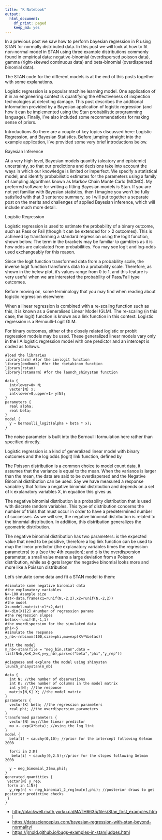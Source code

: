 ```yaml
---
title: "R Notebook"
output:
  html_document:
    df_print: paged
    keep_md: yes
---
```


In a previous post we saw how to perform bayesian regression in R using STAN for normally distributed data. In this post we will look at how to fit non-normal model in STAN using three example distributions commonly found in empirical data: negative-binomial (overdispersed poisson data), gamma (right-skewed continuous data) and beta-binomial (overdispersed binomial data).

The STAN code for the different models is at the end of this posts together with some explanations.

Logistic regression is a popular machine learning model. One application of it in an engineering context is quantifying the effectiveness of inspection technologies at detecting damage. This post describes the additional information provided by a Bayesian application of logistic regression (and how it can be implemented using the Stan probabilistic programming language). Finally, I’ve also included some recommendations for making sense of priors.

Introductions
So there are a couple of key topics discussed here: Logistic Regression, and Bayesian Statistics. Before jumping straight into the example application, I’ve provided some very brief introductions below.

Bayesian Inference

At a very high level, Bayesian models quantify (aleatory and epistemic) uncertainty, so that our predictions and decisions take into account the ways in which our knowledge is limited or imperfect. We specify a statistical model, and identify probabilistic estimates for the parameters using a family of sampling algorithms known as Markov Chain Monte Carlo (MCMC). My preferred software for writing a fitting Bayesian models is Stan. If you are not yet familiar with Bayesian statistics, then I imagine you won’t be fully satisfied with that 3 sentence summary, so I will put together a separate post on the merits and challenges of applied Bayesian inference, which will include much more detail.

Logistic Regression

Logistic regression is used to estimate the probability of a binary outcome, such as Pass or Fail (though it can be extended for > 2 outcomes). This is achieved by transforming a standard regression using the logit function, shown below. The term in the brackets may be familiar to gamblers as it is how odds are calculated from probabilities. You may see logit and log-odds used exchangeably for this reason.


Since the logit function transformed data from a probability scale, the inverse logit function transforms data to a probability scale. Therefore, as shown in the below plot, it’s values range from 0 to 1, and this feature is very useful when we are interested the probability of Pass/Fail type outcomes.

Before moving on, some terminology that you may find when reading about logistic regression elsewhere:

When a linear regression is combined with a re-scaling function such as this, it is known as a Generalised Linear Model (GLM).
The re-scaling (in this case, the logit) function is known as a link function in this context.
Logistic regression is a Bernoulli-Logit GLM.




For binary outcomes, either of the closely related logistic or probit regression models may be used. These generalized linear models vary only in the l
A logistic regression model with one predictor and an intercept is coded as follows.


```
#load the libraries
library(arm) #for the invlogit function
library(emdbook) #for the rbetabinom function
library(rstan)
library(rstanarm) #for the launch_shinystan function

```

```
data {
  int<lower=0> N;
  vector[N] x;
  int<lower=0,upper=1> y[N];
}
parameters {
  real alpha;
  real beta;
}
model {
  y ~ bernoulli_logit(alpha + beta * x);
}
```


The noise parameter is built into the Bernoulli formulation here rather than specified directly.

Logistic regression is a kind of generalized linear model with binary outcomes and the log odds (logit) link function, defined by






The Poisson distribution is a common choice to model count data, it assumes that the variance is equal to the mean. When the variance is larger than the mean, the data are said to be overdispersed and the Negative Binomial distribution can be used. Say we have measured a response variable y that follow a negative binomial distribution and depends on a set of k explanatory variables X, in equation this gives us.

The negative binomial distribution is a probability distribution that is used with discrete random variables. This type of distribution concerns the number of trials that must occur in order to have a predetermined number of successes.  As we will see, the negative binomial distribution is related to the binomial distribution.  In addition, this distribution generalizes the geometric distribution.

The negative binomial distribution has two parameters: 
is the expected value that need to be positive, therefore a log link function can be used to map the linear predictor (the explanatory variables times the regression parameters) to μ (see the 4th equation); and ϕ is the overdispersion parameter, a small value means a large deviation from a Poisson distribution, while as ϕ gets larger the negative binomial looks more and more like a Poisson distribution.

Let’s simulate some data and fit a STAN model to them:

```
#simulate some negative binomial data
#the explanatory variables
N<-100 #sample size
dat<-data.frame(x1=runif(N,-2,2),x2=runif(N,-2,2))
#the model
X<-model.matrix(~x1*x2,dat)
K<-dim(X)[2] #number of regression params
#the regression slopes
betas<-runif(K,-1,1)
#the overdispersion for the simulated data
phi<-5
#simulate the response
y_nb<-rnbinom(100,size=phi,mu=exp(X%*%betas))

#fit the model
m_nb<-stan(file = "neg_bin.stan",data = list(N=N,K=K,X=X,y=y_nb),pars=c("beta","phi","y_rep"))

#diagnose and explore the model using shinystan
launch_shinystan(m_nb)
```



```
data {
  int N; //the number of observations
  int K; //the number of columns in the model matrix
  int y[N]; //the response
  matrix[N,K] X; //the model matrix
}
parameters {
  vector[K] beta; //the regression parameters
  real phi; //the overdispersion parameters
}
transformed parameters {
  vector[N] mu;//the linear predictor
  mu <- exp(X*beta); //using the log link 
}
model {  
  beta[1] ~ cauchy(0,10); //prior for the intercept following Gelman 2008

  for(i in 2:K)
   beta[i] ~ cauchy(0,2.5);//prior for the slopes following Gelman 2008
  
  y ~ neg_binomial_2(mu,phi);
}
generated quantities {
 vector[N] y_rep;
 for(n in 1:N){
  y_rep[n] <- neg_binomial_2_rng(mu[n],phi); //posterior draws to get posterior predictive checks
 }
}

```


+ http://blackwell.math.yorku.ca/MATH6635/files/Stan_first_examples.html
+ https://datascienceplus.com/bayesian-regression-with-stan-beyond-normality/
+ https://jrnold.github.io/bugs-examples-in-stan/judges.html
